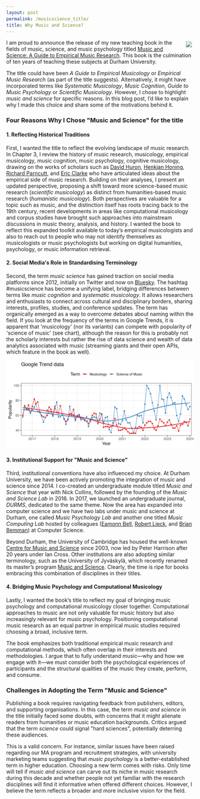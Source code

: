 ```yaml
---
layout: post
permalink: /musicscience_title/
title: Why Music and Science?
---
```


<style>
 .wrap {
   float: right; 
   margin: 5px;
  }
</style>


<div class="wrap">
    <img src="https://tuomaseerola.github.io/emr/images/music_and_science_cover_sm.png"/>
</div>

I am proud to announce the release of my new teaching book in the fields of music, science, and music psychology titled [Music and Science: A Guide to Empirical Music Research](https://www.taylorfrancis.com/books/mono/10.4324/9781003293804/music-science-tuomas-eerola). This book is the culmination of ten years of teaching these subjects at Durham University.

The title could have been *A Guide to Empirical Musicology* or *Empirical Music Research* (as part of the title suggests). Alternatively, it might have incorporated terms like *Systematic Musicology*, *Music Cognition*, *Guide to Music Psychology* or *Scientific Musicology*. However, I chose to highlight *music and science* for specific reasons. In this blog post, I’d like to explain why I made this choice and share some of the motivations behind it.

### Four Reasons Why I Chose "Music and Science" for the title

#### 1. Reflecting Historical Traditions

First, I wanted the title to reflect the evolving landscape of music research. In Chapter 3, I review the history of music research, musicology, empirical musicology, music cognition, music psychology, cognitive musicology, drawing on the works of scholars such as [David Huron](https://music.osu.edu/people/huron.1), [Henkjan Honing](https://www.uva.nl/en/profile/h/o/h.j.honing/h.j.honing.html), [Richard Parncutt](https://homepage.uni-graz.at/de/richard.parncutt/), and [Eric Clarke](https://www.music.ox.ac.uk/people/professor-eric-clarke) who have articulated ideas about the empirical side of music research. Building on their analyses, I present an updated perspective, proposing a shift toward more science-based music research (*scientific musicology*) as distinct from humanities-based music research (*humanistic musicology*). Both perspectives are valuable for a topic such as music, and the distinction itself has roots tracing back to the 19th century, recent developments in areas like computational musicology and corpus studies have brought such approaches into mainstream discussions in music theory, analysis, and history. I wanted the book to reflect this expanded toolkit available to today’s empirical musicologists and also to reach out to people who may not identify themselves as musicologists or music psychologists but working on digital humanities, psychology, or music information retrieval.

#### 2. Social Media's Role in Standardising Terminology

Second, the term *music science* has gained traction on social media platforms since 2012, initially on Twitter and now on [Bluesky](https://bsky.app). The hashtag #musicscience has become a unifying label, bridging differences between terms like *music cognition* and *systematic musicology*. It allows researchers and enthusiasts to connect across cultural and disciplinary borders, sharing interests, profiles, studies, and conference updates. The term has organically emerged as a way to overcome debates about naming within the field. If you look at the frequency of the terms in Google Trends, it is apparent that 'musicology' (nor its variants) can compete with popularity of 'science of music' (see chart), although the reason for this is probably not the scholarly interests but rather the rise of data science and wealth of data analytics associated with music (streaming giants and their open APIs, which feature in the book as well).

![Google Trends for the two search terms.](../images/googletrends.png)


#### 3. Institutional Support for "Music and Science"

Third, institutional conventions have also influenced my choice. At Durham University, we have been actively promoting the integration of music and science since 2014. I co-created an undergraduate module titled *Music and Science* that year with Nick Collins, followed by the founding of the *Music and Science Lab* in 2016. In 2017, we launched an undergraduate journal, *DURMS*, dedicated to the same theme. Now the area has expanded into computer science and we have two labs under music and science at Durham, one called _Music Psychology Lab_ and another one titled _Music Computing Lab_ hosted by colleagues ([Eamonn Bell](https://www.durham.ac.uk/staff/eamonn-bell/), [Robert Lieck](https://www.durham.ac.uk/staff/robert-lieck/), and [Brian Bemman](https://www.durham.ac.uk/staff/brian-m-bemman/)) at Computer Science.

Beyond Durham, the University of Cambridge has housed the well-known [Centre for Music and Science](https://cms.mus.cam.ac.uk) since 2003, now led by Peter Harrison after 20 years under Ian Cross. Other institutions are also adopting similar terminology, such as the University of Jyväskylä, which recently renamed its master’s program [Music and Science](https://www.jyu.fi/en/study-with-us/masters-degree-programmes/masters-degree-programme-in-music-and-science). Clearly, the time is ripe for books embracing this combination of disciplines in their titles.

#### 4. Bridging Music Psychology and Computational Musicology

Lastly, I wanted the book’s title to reflect my goal of bringing music psychology and computational musicology closer together. Computational approaches to music are not only valuable for music history but also increasingly relevant for music psychology. Positioning computational music research as an equal partner in empirical music studies required choosing a broad, inclusive term.  

The book emphasizes both traditional empirical music research and computational methods, which often overlap in their interests and methodologies. I argue that to fully understand music—why and how we engage with it—we must consider both the psychological experiences of participants and the structural qualities of the music they create, perform, and consume.

### Challenges in Adopting the Term "Music and Science"

Publishing a book requires navigating feedback from publishers, editors, and supporting organisations. In this case, the term *music and science* in the title initially faced some doubts, with concerns that it might alienate readers from humanities or music education backgrounds. Critics argued that the term *science* could signal "hard sciences", potentially deterring these audiences.  

This is a valid concern. For instance, similar issues have been raised regarding our MA program and recruitment strategies, with university marketing teams suggesting that *music psychology* is a better-established term in higher education. Choosing a new term comes with risks. Only time will tell if *music and science* can carve out its niche in music research during this decade and whether people not yet familiar with the research disciplines will find it informative when offered different choices. However, I believe the term reflects a broader and more inclusive vision for the field.

